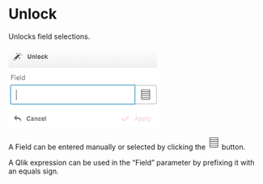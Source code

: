 # Unlock

Unlocks field selections.

![](../.gitbook/assets/image%20%2810%29.png)

A Field can be entered manually or selected by clicking the ![](../.gitbook/assets/image%20%28123%29.png) button.

A Qlik expression can be used in the “Field” parameter by prefixing it with an equals sign.

